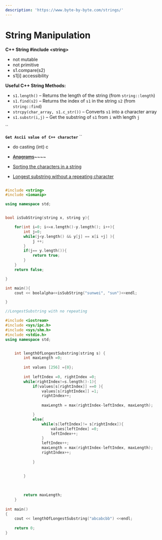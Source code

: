 ```yaml
---
description: 'https://www.byte-by-byte.com/strings/'
---
```


# String Manipulation

**C++ String  \#include &lt;string&gt;**

* not mutable 
* not primitive 
* s1.compare\(s2\)
* s1\[i\] accessibility 

**Useful C++ String Methods:**

* `s1.length()` – Returns the length of the string \(from `string::length`\)
* `s1.find(s2)` – Returns the index of `s1` in the string `s2` \(from `string::find`\)
* `strcpy(char_array, s1.c_str())` – Converts `s1` into a character array
* `s1.substr(i,j)` – Get  the substring of `s1` from `i` with length `j`

\`\`

**`Get Ascii value of C++ character`** ``

* do casting \(int\) c



* [~~Anagrams~~](https://www.byte-by-byte.com/anagrams/)~~~~
* [Sorting the characters in a string](https://www.geeksforgeeks.org/sort-string-characters/)
* [Longest substring without a repeating character](https://leetcode.com/problems/longest-substring-without-repeating-characters/)



```cpp

#include <string>
#include <iomanip>

using namespace std;


bool isSubString(string x, string y){

	for(int i=0; i<=x.length()-y.length(); i++){
		int j=0;
		while(j<y.length() && y[j] == x[i +j] ){
			j ++;
		}
		if(j== y.length()){
			return true;
		}
	}
	return false;

}

int main(){	
	cout << boolalpha<<isSubString("sunwei", "sun")<<endl;

}
```

```cpp
//LongestSubstring with no repeating

#include <iostream> 
#include <sys/ipc.h> 
#include <sys/shm.h> 
#include <stdio.h> 
using namespace std; 


    int lengthOfLongestSubstring(string s) {
        int maxLength =0;
        
        int values [256] ={0};
        
        int leftIndex =0, rightIndex =0;
        while(rightIndex!=s.length()-1){
            if(values[s[rightIndex]] ==0 ){
                values[s[rightIndex]] =1;
                rightIndex++;
            
                maxLength = max(rightIndex-leftIndex, maxLength);

            }
            else{
                while(s[leftIndex]!= s[rightIndex]){
                    values[leftIndex] =0;
                    leftIndex++;
                }
                leftIndex++;
                maxLength = max(rightIndex-leftIndex, maxLength);
                rightIndex++;
                
            }
            
                
        }

        
        
        return maxLength;
    }
  
int main() 
{ 
    cout << lengthOfLongestSubstring("abcabcbb") <<endl;
  
    return 0; 
} 

```

